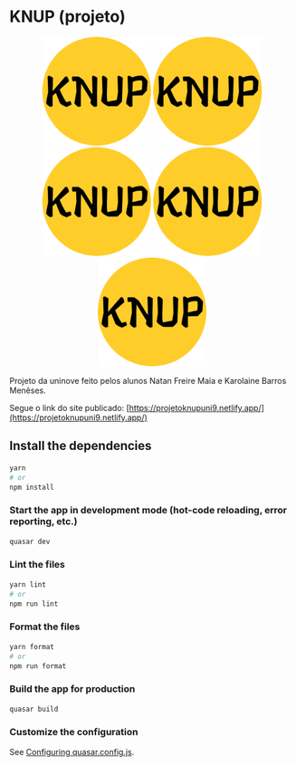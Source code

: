 # KNUP (projeto)  

<p align="center">
  <img src="https://github.com/KarolaineBM/KNUP/blob/b6f4066e325b5d94abbcf7ec48a33f73009106df/src/assets/android-chrome-192x192.png" alt="Logo do Projeto">
  <img src="https://github.com/KarolaineBM/KNUP/blob/b6f4066e325b5d94abbcf7ec48a33f73009106df/src/assets/android-chrome-192x192.png" alt="Logo do Projeto">
  <img src="https://github.com/KarolaineBM/KNUP/blob/b6f4066e325b5d94abbcf7ec48a33f73009106df/src/assets/android-chrome-192x192.png" alt="Logo do Projeto">
  <img src="https://github.com/KarolaineBM/KNUP/blob/b6f4066e325b5d94abbcf7ec48a33f73009106df/src/assets/android-chrome-192x192.png" alt="Logo do Projeto">
  <img src="https://github.com/KarolaineBM/KNUP/blob/b6f4066e325b5d94abbcf7ec48a33f73009106df/src/assets/android-chrome-192x192.png" alt="Logo do Projeto">
</p>

Projeto da uninove feito pelos alunos Natan Freire Maia e Karolaine Barros Menêses.

Segue o link do site publicado: [https://projetoknupuni9.netlify.app/](https://projetoknupuni9.netlify.app/)



## Install the dependencies
```bash
yarn
# or
npm install
```

### Start the app in development mode (hot-code reloading, error reporting, etc.)
```bash
quasar dev
```


### Lint the files
```bash
yarn lint
# or
npm run lint
```


### Format the files
```bash
yarn format
# or
npm run format
```



### Build the app for production
```bash
quasar build
```

### Customize the configuration
See [Configuring quasar.config.js](https://v2.quasar.dev/quasar-cli-webpack/quasar-config-js).
